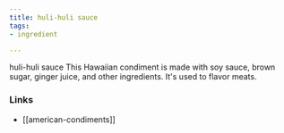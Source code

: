 ```yaml
---
title: huli-huli sauce
tags:
- ingredient

---
```

huli-huli sauce This Hawaiian condiment is made with soy sauce, brown sugar, ginger juice, and other ingredients. It's used to flavor meats.

### Links

* [[american-condiments]]
